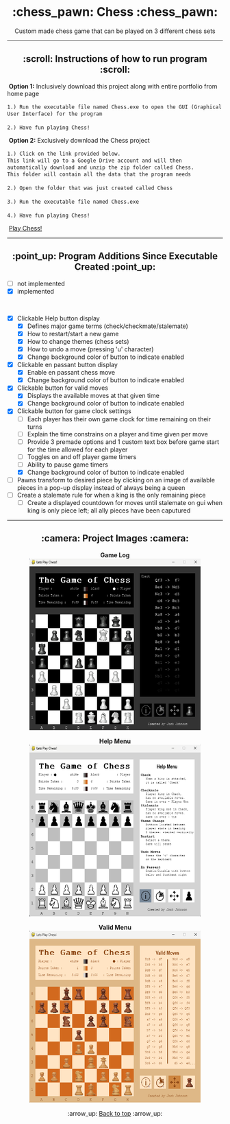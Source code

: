 <h1 align='center'>:chess_pawn: Chess :chess_pawn:</h1>
<p align='center'>
    Custom made chess game that can be played on 3 different chess sets
</p>

---
<!-- instruction section -->
<h2 align='center'>:scroll: Instructions of how to run program :scroll:</h2>
    
&nbsp;**Option 1:** Inclusively download this project along with entire portfolio from home page

    1.) Run the executable file named Chess.exe to open the GUI (Graphical User Interface) for the program

    2.) Have fun playing Chess!

&nbsp;**Option 2:** Exclusively download the Chess project

    1.) Click on the link provided below. 
    This link will go to a Google Drive account and will then automatically download and unzip the zip folder called Chess. 
    This folder will contain all the data that the program needs

    2.) Open the folder that was just created called Chess

    3.) Run the executable file named Chess.exe

    4.) Have fun playing Chess!
&nbsp;<a href="https://drive.google.com/file/d/1wSiQ92ElvD-ROAYk44QLolnZ_bJKa0yu/view?usp=drive_web">Play Chess!</a>

---
<h2 align='center'>:point_up: Program Additions Since Executable Created :point_up:</h2>

- [ ] not implemented 
- [x] implemented

<br>

- [x] Clickable Help button display
    - [x] Defines major game terms (check/checkmate/stalemate)
    - [x] How to restart/start a new game
    - [x] How to change themes (chess sets)
    - [x] How to undo a move (pressing 'u' character)
    - [x] Change background color of button to indicate enabled
- [x] Clickable en passant button display
    - [x] Enable en passant chess move
    - [x] Change background color of button to indicate enabled
- [x] Clickable button for valid moves
    - [x] Displays the available moves at that given time
    - [x] Change background color of button to indicate enabled
- [x] Clickable button for game clock settings
    - [ ] Each player has their own game clock for time remaining on their turns
    - [ ] Explain the time constrains on a player and time given per move
    - [ ] Provide 3 premade options and 1 custom text box before game start for the time allowed for each player
    - [ ] Toggles on and off player game timers
    - [ ] Ability to pause game timers
    - [x] Change background color of button to indicate enabled
- [ ] Pawns transform to desired piece by clicking on an image of available pieces in a pop-up display instead of always being a queen
- [ ] Create a stalemate rule for when a king is the only remaining piece
    - [ ] Create a displayed countdown for moves until stalemate on gui when king is only piece left; all ally pieces have been caputured
---
<h2 align='center'>:camera: Project Images :camera:</h2>
<div align='center'>

**Game Log**<br>
<img width="400" height="400" alt="Game Log" src="Project_Images/Game_Log.png">

**Help Menu**<br>
<img width="400" height="400" alt="Help Menu" src="Project_Images/Help_Menu.png">

**Valid Menu**<br>
<img width="400" height="400" alt="Valid Menu" src="Project_Images/Valid_Moves.png">
</div>

<!-- footer section -->
<div align='center'>
    <p>:arrow_up: <a href="#chess_pawn-Chess-chess_pawn">Back to top</a> :arrow_up:</p>
</div>
